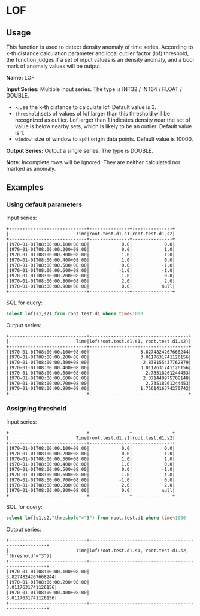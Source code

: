 # LOF

## Usage

This function is used to detect density anomaly of time series. According to k-th distance calculation parameter and local outlier factor (lof) threshold, the function judges if a set of input values is an density anomaly, and a bool mark of anomaly values will be output.

**Name:** LOF

**Input Series:** Multiple input series. The type is INT32 / INT64 / FLOAT / DOUBLE.

+ `k`:use the k-th distance to calculate lof. Default value is 3.
+  `threshold`:sets of values of lof larger than this threshold will be recognized as outlier. Lof larger than 1 indicates density near the set of value is below nearby sets, which is likely to be an outlier. Default value is 1.
+  `window`: size of window to split origin data points. Default value is 10000.

**Output Series:** Output a single series. The type is DOUBLE.

**Note:** Incomplete rows will be ignored. They are neither calculated nor marked as anomaly.

## Examples

### Using default parameters

Input series:

```
+-----------------------------+---------------+---------------+
|                         Time|root.test.d1.s1|root.test.d1.s2|
+-----------------------------+---------------+---------------+
|1970-01-01T08:00:00.100+08:00|            0.0|            0.0|
|1970-01-01T08:00:00.200+08:00|            0.0|            1.0|
|1970-01-01T08:00:00.300+08:00|            1.0|            1.0|
|1970-01-01T08:00:00.400+08:00|            1.0|            0.0|
|1970-01-01T08:00:00.500+08:00|            0.0|           -1.0|
|1970-01-01T08:00:00.600+08:00|           -1.0|           -1.0|
|1970-01-01T08:00:00.700+08:00|           -1.0|            0.0|
|1970-01-01T08:00:00.800+08:00|            2.0|            2.0|
|1970-01-01T08:00:00.900+08:00|            0.0|           null|
+-----------------------------+---------------+---------------+
```

SQL for query:

```sql
select lof(s1,s2) from root.test.d1 where time<1000
```

Output series:

```
+-----------------------------+-------------------------------------+
|                         Time|lof(root.test.d1.s1, root.test.d1.s2)|
+-----------------------------+-------------------------------------+
|1970-01-01T08:00:00.100+08:00|                   3.8274824267668244|
|1970-01-01T08:00:00.200+08:00|                   3.0117631741126156|
|1970-01-01T08:00:00.300+08:00|                    2.838155437762879|
|1970-01-01T08:00:00.400+08:00|                   3.0117631741126156|
|1970-01-01T08:00:00.500+08:00|                     2.73518261244453|
|1970-01-01T08:00:00.600+08:00|                    2.371440975708148|
|1970-01-01T08:00:00.700+08:00|                     2.73518261244453|
|1970-01-01T08:00:00.800+08:00|                   1.7561416374270742|
+-----------------------------+-------------------------------------+
```

### Assigning threshold

Input series:

```
+-----------------------------+---------------+---------------+
|                         Time|root.test.d1.s1|root.test.d1.s2|
+-----------------------------+---------------+---------------+
|1970-01-01T08:00:00.100+08:00|            0.0|            0.0|
|1970-01-01T08:00:00.200+08:00|            0.0|            1.0|
|1970-01-01T08:00:00.300+08:00|            1.0|            1.0|
|1970-01-01T08:00:00.400+08:00|            1.0|            0.0|
|1970-01-01T08:00:00.500+08:00|            0.0|           -1.0|
|1970-01-01T08:00:00.600+08:00|           -1.0|           -1.0|
|1970-01-01T08:00:00.700+08:00|           -1.0|            0.0|
|1970-01-01T08:00:00.800+08:00|            2.0|            2.0|
|1970-01-01T08:00:00.900+08:00|            0.0|           null|
+-----------------------------+---------------+---------------+
```

SQL for query:

```sql
select lof(s1,s2,"threshold"="3") from root.test.d1 where time<1000
```

Output series:

```
+-----------------------------+------------------------------------------------------+
|                         Time|lof(root.test.d1.s1, root.test.d1.s2, "threshold"="3")|
+-----------------------------+------------------------------------------------------+
|1970-01-01T08:00:00.100+08:00|                                    3.8274824267668244|
|1970-01-01T08:00:00.200+08:00|                                    3.0117631741126156|
|1970-01-01T08:00:00.400+08:00|                                    3.0117631741126156|
+-----------------------------+------------------------------------------------------+
```
